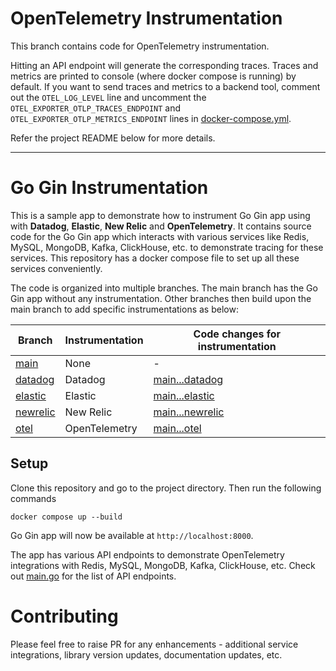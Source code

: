 # OpenTelemetry Instrumentation

This branch contains code for OpenTelemetry instrumentation.

Hitting an API endpoint will generate the corresponding traces. Traces and metrics are printed to console (where docker compose is running) by default. If you want to send traces and metrics to a backend tool, comment out the `OTEL_LOG_LEVEL` line and uncomment the `OTEL_EXPORTER_OTLP_TRACES_ENDPOINT` and `OTEL_EXPORTER_OTLP_METRICS_ENDPOINT` lines in [docker-compose.yml](docker-compose.yml).

Refer the project README below for more details.

---

# Go Gin Instrumentation

This is a sample app to demonstrate how to instrument Go Gin app using with **Datadog**, **Elastic**, **New Relic** and **OpenTelemetry**. It contains source code for the Go Gin app which interacts with various services like Redis, MySQL, MongoDB, Kafka, ClickHouse, etc. to demonstrate tracing for these services. This repository has a docker compose file to set up all these services conveniently.

The code is organized into multiple branches. The main branch has the Go Gin app without any instrumentation. Other branches then build upon the main branch to add specific instrumentations as below:

| Branch                                                                                         | Instrumentation | Code changes for instrumentation                                                                                |
| ---------------------------------------------------------------------------------------------- | --------------- | --------------------------------------------------------------------------------------------------------------- |
| [main](https://github.com/cubeapm/sample_app_go_gin/tree/main)         | None            | -                                                                                                               |
| [datadog](https://github.com/cubeapm/sample_app_go_gin/tree/datadog) | Datadog       | [main...datadog](https://github.com/cubeapm/sample_app_go_gin/compare/main...datadog) |
| [elastic](https://github.com/cubeapm/sample_app_go_gin/tree/elastic)         | Elastic   | [main...elastic](https://github.com/cubeapm/sample_app_go_gin/compare/main...elastic)         |
| [newrelic](https://github.com/cubeapm/sample_app_go_gin/tree/newrelic) | New Relic       | [main...newrelic](https://github.com/cubeapm/sample_app_go_gin/compare/main...newrelic) |
| [otel](https://github.com/cubeapm/sample_app_go_gin/tree/otel)         | OpenTelemetry   | [main...otel](https://github.com/cubeapm/sample_app_go_gin/compare/main...otel)         |

## Setup

Clone this repository and go to the project directory. Then run the following commands

```
docker compose up --build
```

Go Gin app will now be available at `http://localhost:8000`.

The app has various API endpoints to demonstrate OpenTelemetry integrations with Redis, MySQL, MongoDB, Kafka, ClickHouse, etc. Check out [main.go](main.go) for the list of API endpoints.

# Contributing

Please feel free to raise PR for any enhancements - additional service integrations, library version updates, documentation updates, etc.

